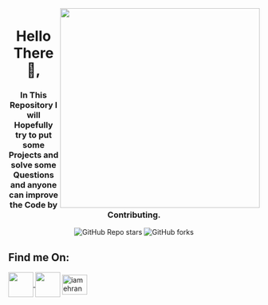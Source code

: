 <img align="Right" width="400" src="https://user-images.githubusercontent.com/72188268/155353389-54cdb98d-cafe-49f7-878c-08190dd3aadc.gif">
  
<h1 align="center">Hello There 👋,</h1>
<h3 align="center">In This Repository I will Hopefully try to put some Projects and solve some Questions and anyone can improve the Code by Contributing.</h3>
<p align="center">
  <img alt="GitHub Repo stars" src="https://img.shields.io/github/stars/iamehran/Cpp?label=Repo%20Stars&style=social">
  <img alt="GitHub forks" src="https://img.shields.io/github/forks/iamehran/Cpp?style=social">
</p>
<h2>Find me On:</h2>

<a href="https://www.instagram.com/iamehraan/" target="blank"><img align="center" src="https://media.giphy.com/media/WyZy1cltG36Y04OCLG/giphy.gif" width="50px" /> </a> <a href="https://www.linkedin.com/in/mehran-firdous-78b582207/" target="blank"><img align="center" src="https://media.giphy.com/media/HQTYdpx1yhxWpugAi2/giphy.gif" width="50px" /></a> <a href="https://dev.to/iamehran" target="blank"><img align="center" src="https://cdn.jsdelivr.net/npm/simple-icons@3.0.1/icons/dev-dot-to.svg" alt="iamehran" height="40" width="50" /></a>
<!-- <a href="https://heroku.com/deploy"> -->
<!--   <img  align="center"  src="https://www.herokucdn.com/deploy/button.svg" alt="Deploy"> -->
<!-- </a> -->

